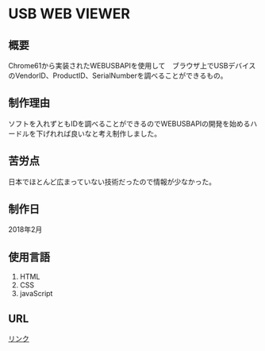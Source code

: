 # USB WEB VIEWER
## 概要
Chrome61から実装されたWEBUSBAPIを使用して　ブラウザ上でUSBデバイスのVendorID、ProductID、SerialNumberを調べることができるもの。
## 制作理由
ソフトを入れずともIDを調べることができるのでWEBUSBAPIの開発を始めるハードルを下げれれば良いなと考え制作しました。
## 苦労点
日本でほとんど広まっていない技術だったので情報が少なかった。
## 制作日
2018年2月
## 使用言語
1. HTML
2. CSS
3. javaScript
## URL

[リンク](https://maigo999.github.io/USB-WEB-VIEWER/)
